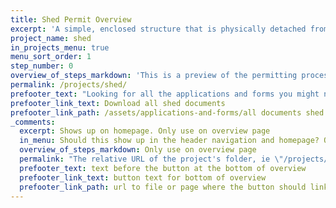 ```yaml
---
title: Shed Permit Overview
excerpt: 'A simple, enclosed structure that is physically detached from your house and will be used for storage'
project_name: shed
in_projects_menu: true
menu_sort_order: 1
step_number: 0
overview_of_steps_markdown: 'This is a preview of the permitting process for sheds that can be used as a checklist for your project. The cost for permitting a shed starts at $584.48, if your shed will be less than 1750 square feet in size. This cost includes the plan review, the permit itself, and inspections.'
permalink: /projects/shed/
prefooter_text: "Looking for all the applications and forms you might need for permitting a shed? We've got you covered."
prefooter_link_text: Download all shed documents
prefooter_link_path: /assets/applications-and-forms/all documents shed.zip
_comments:
  excerpt: Shows up on homepage. Only use on overview page
  in_menu: Should this show up in the header navigation and homepage? Only use on overview page
  overview_of_steps_markdown: Only use on overview page
  permalink: "The relative URL of the project's folder, ie \"/projects/project-folder/\". Only use on overview page"
  prefooter_text: text before the button at the bottom of overview
  prefooter_link_text: button text for bottom of overview
  prefooter_link_path: url to file or page where the button should link
---
```



